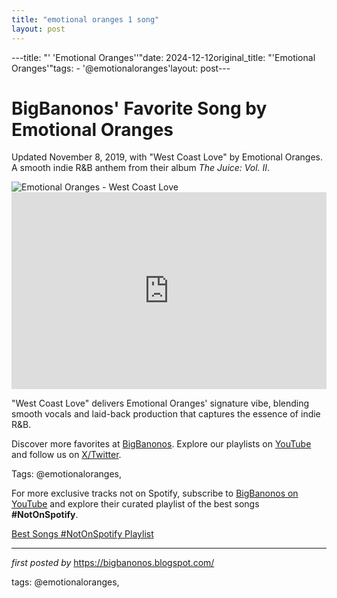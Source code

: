 ```yaml
---
title: "emotional oranges 1 song"
layout: post
---
```

---title: "' 'Emotional Oranges''"date: 2024-12-12original_title: "'Emotional Oranges'"tags:  - '@emotionaloranges'layout: post---<!-- Post Title --><h1 >BigBanonos' Favorite Song by Emotional Oranges</h1> <!-- Introductory Text --><p >Updated November 8, 2019, with "West Coast Love" by Emotional Oranges. A smooth indie R&B anthem from their album *The Juice: Vol. II*.</p> <!-- Featured Image --><div > <img src="https://i.ytimg.com/vi/IlkG7Zo5SwA/maxresdefault.jpg" alt="Emotional Oranges - West Coast Love" /></div> <!-- YouTube Video Embed --><div > <iframe width="100%" height="315" src="https://www.youtube.com/embed/IlkG7Zo5SwA" title="Emotional Oranges - West Coast Love (Lyric Video)" frameborder="0" allow="accelerometer; autoplay; clipboard-write; encrypted-media; gyroscope; picture-in-picture; web-share" referrerpolicy="strict-origin-when-cross-origin" allowfullscreen></iframe></div> <!-- Song Information --><div > <p>"West Coast Love" delivers Emotional Oranges' signature vibe, blending smooth vocals and laid-back production that captures the essence of indie R&B.</p></div> <!-- Footer Links --><div > <p>Discover more favorites at <a href="https://bigbanonos.blogspot.com/" target="_blank">BigBanonos</a>. Explore our playlists on <a href="https://www.youtube.com/@BigBanonos" target="_blank">YouTube</a> and follow us on <a href="https://x.com/bigbanonos" target="_blank">X/Twitter</a>.</p></div> <!-- Tags --><p >Tags: @emotionaloranges,</p><!--Subscribe and Playlist Links--><div>    <p>For more exclusive tracks not on Spotify, subscribe to <a href="https://www.youtube.com/@BigBanonos" target="_blank">BigBanonos on YouTube</a> and explore their curated playlist of the best songs <strong>#NotOnSpotify</strong>.</p>    <p><a href="https://www.youtube.com/playlist?list=PLtuNtuTatqI0kFahUCbtbfenC_ET5O_tr" target="_blank">Best Songs #NotOnSpotify Playlist<br /></a></p></div><hr /><p><em>first posted by</em> <a href="https://bigbanonos.blogspot.com/" rel="noopener" target="_new">https://bigbanonos.blogspot.com/</a></p><p>tags: @emotionaloranges,</p>
